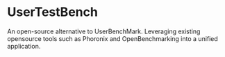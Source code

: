 # UserTestBench
An open-source alternative to UserBenchMark.  Leveraging existing opensource tools such as Phoronix and OpenBenchmarking into a unified application.
